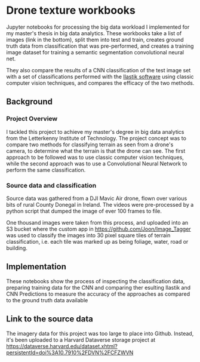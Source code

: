 # Drone texture workbooks
Jupyter notebooks for processing the big data workload I implemented for my master's thesis in big data analytics. These workbooks take a list of images (link in the bottom), split them into test and train, creates ground truth data from classification that was pre-performed, and creates a training image dataset for training a semantic segmentation convolutional neural net. 

They also compare the results of a CNN classification of the test image set with a set of classifications performed with the [Ilastik software](https://www.ilastik.org/) using classic computer vision techniques, and compares the efficacy of the two methods. 

## Background

### Project Overview
I tackled this project to achieve my master's degree in big data analytics from the Letterkenny Institute of Technology. The project concept was to compare two methods for classifying terrain as seen from a drone's camera, to determine what the terrain is that the drone can see. The first approach to be followed was to use classic computer vision techniques, while the second approach was to use a Convolutional Neural Network to perform the same classification. 

### Source data and classification
Source data was gathered from a DJI Mavic Air drone, flown over various bits of rural County Donegal in Ireland. The videos were pre-processed by a python script that dumped the image of ever 100 frames to file. 

One thousand images were taken from this process, and uploaded into an S3 bucket where the custom app in https://github.com/Joon/Image_Tagger was used to classify the images into 30 pixel square tiles of terrain classification, i.e. each tile was marked up as being foliage, water, road or building.

## Implementation
These notebooks show the process of inspecting the classification data, preparing training data for the CNN and comparing ther esulting Ilastik and CNN Predictions to measure the accuracy of the approaches as compared to the ground truth data available

## Link to the source data
The imagery data for this project was too large to place into Github. Instead, it's been uploaded to a Harvard Dataverse storage project at https://dataverse.harvard.edu/dataset.xhtml?persistentId=doi%3A10.7910%2FDVN%2FCFZWVN
